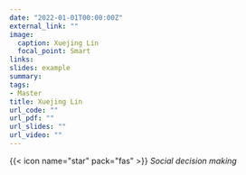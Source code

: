 ```yaml
---
date: "2022-01-01T00:00:00Z"
external_link: ""
image:
  caption: Xuejing Lin
  focal_point: Smart
links:
slides: example
summary: 
tags: 
- Master
title: Xuejing Lin
url_code: ""
url_pdf: ""
url_slides: ""
url_video: ""
---
```

{{< icon name="star" pack="fas" >}} _Social decision making_  

